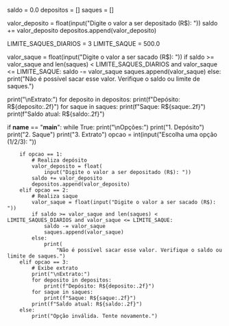 saldo = 0.0
depositos = []
saques = []

valor_deposito = float(input("Digite o valor a ser depositado (R$): "))
saldo += valor_deposito
depositos.append(valor_deposito)

LIMITE_SAQUES_DIARIOS = 3
LIMITE_SAQUE = 500.0

valor_saque = float(input("Digite o valor a ser sacado (R$): "))
if saldo >= valor_saque and len(saques) < LIMITE_SAQUES_DIARIOS and valor_saque <= LIMITE_SAQUE:
    saldo -= valor_saque
    saques.append(valor_saque)
else:
    print("Não é possível sacar esse valor. Verifique o saldo ou limite de saques.")

print("\nExtrato:")
for deposito in depositos:
    print(f"Depósito: R${deposito:.2f}")
for saque in saques:
    print(f"Saque: R${saque:.2f}")
print(f"Saldo atual: R${saldo:.2f}")

if __name__ == "__main__":
    while True:
        print("\nOpções:")
        print("1. Depósito")
        print("2. Saque")
        print("3. Extrato")
        opcao = int(input("Escolha uma opção (1/2/3): "))

        if opcao == 1:
            # Realiza depósito
            valor_deposito = float(
                input("Digite o valor a ser depositado (R$): "))
            saldo += valor_deposito
            depositos.append(valor_deposito)
        elif opcao == 2:
            # Realiza saque
            valor_saque = float(input("Digite o valor a ser sacado (R$): "))
            if saldo >= valor_saque and len(saques) < LIMITE_SAQUES_DIARIOS and valor_saque <= LIMITE_SAQUE:
                saldo -= valor_saque
                saques.append(valor_saque)
            else:
                print(
                    "Não é possível sacar esse valor. Verifique o saldo ou limite de saques.")
        elif opcao == 3:
            # Exibe extrato
            print("\nExtrato:")
            for deposito in depositos:
                print(f"Depósito: R${deposito:.2f}")
            for saque in saques:
                print(f"Saque: R${saque:.2f}")
            print(f"Saldo atual: R${saldo:.2f}")
        else:
            print("Opção inválida. Tente novamente.")


